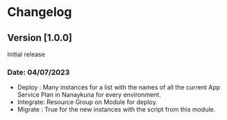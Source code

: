# Changelog

## Version [1.0.0]

Initial release

### Date: 04/07/2023

- Deploy   : Many instances for a list with the names of all the current App Service Plan in Nanaykuna for every environment.
- Integrate: Resource Group on Module for deploy.
- Migrate  : True for the new instances with the script from this module.
